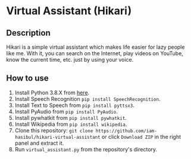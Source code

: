# Virtual Assistant (Hikari)

## Description
Hikari is a simple virtual assistant which makes life easier for lazy people like me. With it, you can search on the Internet, play videos on YouTube, know the current time, etc. just by using your voice.

## How to use
1. Install Python 3.8.X from [here](https://www.python.org/downloads/).
2. Install Speech Recognition `pip install SpeechRecognition`.
3. Install Text to Speech from `pip install pyttsx3`.
4. Install PyAudio from `pip install PyAudio`.
5. Install pywhatkit from `pip install pywhatkit`.
6. Install Wikipedia from `pip install wikipedia`.
7. Clone this repository: `git clone https://github.com/iam-hasibul/hikari-virtual-assistant` or click `Download ZIP` in the right panel and extract it.
8. Run `virtual_assistant.py` from the repository's directory.